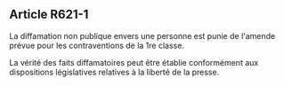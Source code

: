 Article R621-1
----
La diffamation non publique envers une personne est punie de l'amende prévue
pour les contraventions de la 1re classe.

La vérité des faits diffamatoires peut être établie conformément aux
dispositions législatives relatives à la liberté de la presse.
